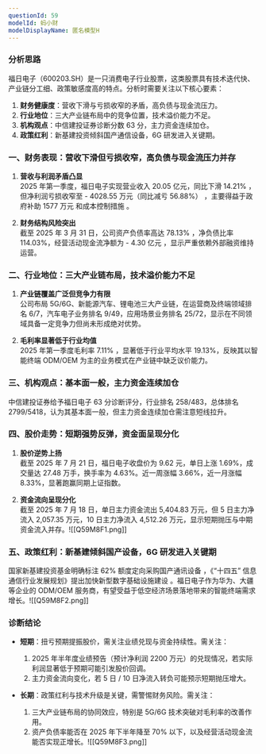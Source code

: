 ```yaml
---
questionId: 59
modelId: 蚂小财
modelDisplayName: 匿名模型H
---
```

### 分析思路

福日电子（600203.SH）是一只消费电子行业股票，这类股票具有技术迭代快、产业链分工细、政策敏感度高的特点。分析时需要关注以下核心要素：

  

1. **财务健康度**：营收下滑与亏损收窄的矛盾，高负债与现金流压力。
2. **行业地位**：三大产业链布局中的竞争位置，技术溢价能力不足。
3. **机构观点**：中信建投证券诊断分数 63 分，主力资金连续加仓。
4. **政策红利**：新基建投资倾斜国产通信设备，6G 研发进入关键期。

### 一、财务表现：营收下滑但亏损收窄，高负债与现金流压力并存

1. **营收与利润矛盾凸显**  
    2025 年第一季度，福日电子实现营业收入 20.05 亿元，同比下滑 14.21% ，但净利润亏损收窄至 - 4028.55 万元（同比减亏 56.88%） ，主要得益于政府补助 1577 万元 和成本控制措施 。
    
2. **财务结构风险突出**  
    截至 2025 年 3 月 31 日，公司资产负债率高达 78.13% ，净负债比率 114.03%，经营活动现金流净额为 - 4.30 亿元 ，显示严重依赖外部融资维持运营。
    

### 二、行业地位：三大产业链布局，技术溢价能力不足

1. **产业链覆盖广泛但竞争力有限**  
    公司布局 5G/6G、新能源汽车、锂电池三大产业链，在运营商及终端领域排名 6/7，汽车电子业务排名 9/49，应用场景业务排名 25/72，显示在不同领域具备一定竞争力但尚未形成绝对优势。
    
2. **毛利率显著低于行业均值**  
    2025 年第一季度毛利率 7.11% ，显著低于行业平均水平 19.13%，反映其以智能终端 ODM/OEM 为主的业务模式在产业链中缺乏议价能力。
    

### 三、机构观点：基本面一般，主力资金连续加仓

中信建投证券给予福日电子 63 分诊断评分，行业排名 258/483，总体排名 2799/5418，认为其基本面一般，但主力资金连续加仓需注意短线拉升。

### 四、股价走势：短期强势反弹，资金面呈现分化

1. **股价逆势上扬**  
    截至 2025 年 7 月 21 日，福日电子收盘价为 9.62 元，单日上涨 1.69%，成交量达 27.48 万手，换手率为 4.63%。近一周涨幅 3.66%，近一月涨幅 8.33%，显著跑赢同期上证指数。
    
2. **资金流向呈现分化**  
    截至 2025 年 7 月 18 日，单日主力资金流出 5,404.83 万元，但 5 日主力净流入 2,057.35 万元，10 日主力净流入 4,512.26 万元，显示短期抛压与中期资金流入并存。![[Q59M8F1.png]]
    

### 五、政策红利：新基建倾斜国产设备，6G 研发进入关键期

国家新基建投资基金明确标注 62% 额度定向采购国产通讯设备 ，《“十四五” 信息通信行业发展规划》提出加快新型数字基础设施建设 。福日电子作为华为、大疆等企业的 ODM/OEM 服务商，有望受益于低空经济场景落地带来的智能终端需求增长。![[Q59M8F2.png]]

### 诊断结论

- **短期**：扭亏预期提振股价，需关注业绩兑现与资金持续性。需关注：
    
    1. 2025 年半年度业绩预告（预计净利润 2200 万元）的兑现情况，若实际利润显著低于预期可能引发股价回调。
    2. 主力资金流向变化，若 5 日 / 10 日净流入转负可能预示短期抛压增大。
- **长期**：政策红利与技术升级是关键，需警惕财务风险。需关注：
    
    1. 三大产业链布局的协同效应，特别是 5G/6G 技术突破对毛利率的改善作用。
    2. 资产负债率能否在 2025 年下半年降至 70% 以下，以及经营活动现金流能否实现正增长。![[Q59M8F3.png]]